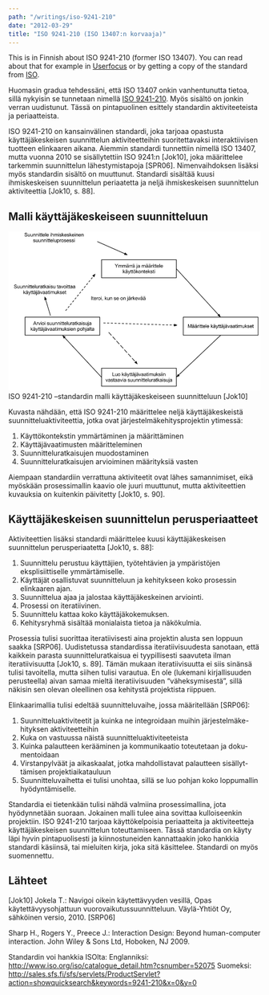 ```yaml
---
path: "/writings/iso-9241-210"
date: "2012-03-29"
title: "ISO 9241-210 (ISO 13407:n korvaaja)"
---
```

This is in Finnish about ISO 9241-210 (former ISO 13407). You can read about that for example in [Userfocus](http://www.userfocus.co.uk/articles/iso-13407-is-dead.html) or by getting a copy of the standard from [ISO](http://www.iso.org/iso/catalogue_detail.htm?csnumber=52075).

Huomasin gradua tehdessäni, että ISO 13407 onkin vanhentunutta tietoa, sillä nykyisin se tunnetaan nimellä [ISO 9241-210](http://www.iso.org/iso/catalogue_detail.htm?csnumber=52075). Myös sisältö on jonkin verran uudistunut. Tässä on pintapuolinen esittely standardin aktiviteeteista ja periaatteista.

ISO 9241-210 on kansainvälinen standardi, joka tarjoaa opastusta käyttäjäkeskeisen suunnittelun aktiviteetteihin suoritettavaksi interaktiivisen tuotteen elinkaaren aikana. Aiemmin standardi tunnettiin nimellä ISO 13407, mutta vuonna 2010 se sisällytettiin ISO 9241:n [Jok10], joka määrittelee tarkemmin suunnittelun lähestymistapoja [SPR06]. Nimenvaihdoksen lisäksi myös standardin sisältö on muuttunut. Standardi sisältää kuusi ihmiskeskeisen suunnittelun periaatetta ja neljä ihmiskeskeisen suunnittelun aktiviteettia [Jok10, s. 88].

## Malli käyttäjäkeskeiseen suunnitteluun

![Malli käyttäjäkeskeiseen suunnitteluun](ISO9241-210Prosessimalli-1.png)
ISO 9241-210 –standardin malli käyttäjäkeskeiseen suunnitteluun [Jok10]

Kuvasta nähdään, että ISO 9241-210 määrittelee neljä käyttäjäkeskeistä suunnitteluaktiviteettia, jotka ovat järjestelmäkehitysprojektin ytimessä:

1. Käyttökontekstin ymmärtäminen ja määrittäminen
2. Käyttäjävaatimusten määritteleminen
3. Suunnitteluratkaisujen muodostaminen
4. Suunnitteluratkaisujen arvioiminen määrityksiä vasten

Aiempaan standardiin verrattuna aktiviteetit ovat lähes samannimiset, eikä myöskään prosessimallin kaavio ole juuri muuttunut, mutta aktiviteettien kuvauksia on kuitenkin päivitetty [Jok10, s. 90].

## Käyttäjäkeskeisen suunnittelun perusperiaatteet

Aktiviteettien lisäksi standardi määrittelee kuusi käyttäjäkeskeisen suunnittelun perusperiaatetta [Jok10, s. 88]:

1. Suunnittelu perustuu käyttäjien, työtehtävien ja ympäristöjen eksplisiittiselle ymmärtämiselle. 
2. Käyttäjät osallistuvat suunnitteluun ja kehitykseen koko prosessin elinkaaren ajan.
3. Suunnittelua ajaa ja jalostaa käyttäjäkeskeinen arviointi.
4. Prosessi on iteratiivinen.
5. Suunnittelu kattaa koko käyttäjäkokemuksen.
6. Kehitysryhmä sisältää monialaista tietoa ja näkökulmia.

Prosessia tulisi suorittaa iteratiivisesti aina projektin alusta sen loppuun saakka [SRP06]. Uudistetussa standardissa iteratiivisuudesta sanotaan, että kaikkein parasta suunnitteluratkaisua ei tyypillisesti saavuteta ilman iteratiivisuutta [Jok10, s. 89]. Tämän mukaan iteratiivisuutta ei siis sinänsä tulisi tavoitella, mutta siihen tulisi varautua. En ole (lukemani kirjallisuuden perusteella) aivan samaa mieltä iteratiivisuuden “väheksymisestä”, sillä näkisin sen olevan oleellinen osa kehitystä projektista riippuen.  

Elinkaarimallia tulisi edeltää suunnitteluvaihe, jossa määritellään [SRP06]: 

1. Suunnitteluaktiviteetit ja kuinka ne integroidaan muihin järjestelmäke-hityksen aktiviteetteihin
2. Kuka on vastuussa näistä suunnitteluaktiviteeteista
3. Kuinka palautteen kerääminen ja kommunikaatio toteutetaan ja doku-mentoidaan
4. Virstanpylväät ja aikaskaalat, jotka mahdollistavat palautteen sisällyt-tämisen projektiaikatauluun
5. Suunnitteluvaihetta ei tulisi unohtaa, sillä se luo pohjan koko loppumallin hyödyntämiselle.

Standardia ei tietenkään tulisi nähdä valmiina prosessimallina, jota hyödynnetään suoraan. Jokainen malli tulee aina sovittaa kulloiseenkin projektiin. ISO 9241-210 tarjoaa käyttökelpoisia periaatteita ja aktiviteetteja käyttäjäkeskeisen suunnittelun toteuttamiseen. Tässä standardia on käyty läpi hyvin pintapuolisesti ja kiinnostuneiden kannattaakin joko hankkia standardi käsiinsä, tai mieluiten kirja, joka sitä käsittelee. Standardi on myös suomennettu.

## Lähteet

[Jok10] Jokela T.: Navigoi oikein käytettävyyden vesillä, Opas käytettävyysohjattuun vuorovaikutussuunnitteluun. Väylä-Yhtiöt Oy, sähköinen versio, 2010.   [SRP06] 

Sharp H., Rogers Y., Preece J.: Interaction Design: Beyond human-computer interaction. John Wiley & Sons Ltd, Hoboken, NJ 2009.   

Standardin voi hankkia ISOlta: Englanniksi: http://www.iso.org/iso/catalogue_detail.htm?csnumber=52075 Suomeksi: http://sales.sfs.fi/sfs/servlets/ProductServlet?action=showquicksearch&keywords=9241-210&x=0&y=0

